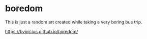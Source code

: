 # boredom
This is just a random art created while taking a very boring bus trip.

https://bvinicius.github.io/boredom/
